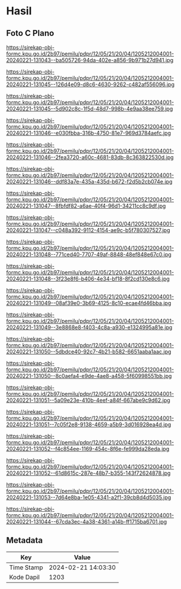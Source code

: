# Hasil

## Foto C Plano

https://sirekap-obj-formc.kpu.go.id/2b97/pemilu/pdpr/12/05/21/20/04/1205212004001-20240221-131043--ba505726-94da-402e-a856-9b971b27d941.jpg

https://sirekap-obj-formc.kpu.go.id/2b97/pemilu/pdpr/12/05/21/20/04/1205212004001-20240221-131045--126d4e09-d8c6-4630-9262-c482af556096.jpg

https://sirekap-obj-formc.kpu.go.id/2b97/pemilu/pdpr/12/05/21/20/04/1205212004001-20240221-131045--5d902c8c-1f5d-48d7-998b-4e9aa38ee759.jpg

https://sirekap-obj-formc.kpu.go.id/2b97/pemilu/pdpr/12/05/21/20/04/1205212004001-20240221-131046--e030fbba-316b-4750-81e7-969d3784aefc.jpg

https://sirekap-obj-formc.kpu.go.id/2b97/pemilu/pdpr/12/05/21/20/04/1205212004001-20240221-131046--2fea3720-a60c-4681-83db-8c363822530d.jpg

https://sirekap-obj-formc.kpu.go.id/2b97/pemilu/pdpr/12/05/21/20/04/1205212004001-20240221-131046--ddf83a7e-435a-435d-b672-f2d5b2cb074e.jpg

https://sirekap-obj-formc.kpu.go.id/2b97/pemilu/pdpr/12/05/21/20/04/1205212004001-20240221-131047--8fbfdf82-a6ae-40f4-96d1-34211cc8c9df.jpg

https://sirekap-obj-formc.kpu.go.id/2b97/pemilu/pdpr/12/05/21/20/04/1205212004001-20240221-131047--c048a392-9112-4154-ae9c-b5f780307527.jpg

https://sirekap-obj-formc.kpu.go.id/2b97/pemilu/pdpr/12/05/21/20/04/1205212004001-20240221-131048--771ced40-7707-49af-8848-48ef848e67c0.jpg

https://sirekap-obj-formc.kpu.go.id/2b97/pemilu/pdpr/12/05/21/20/04/1205212004001-20240221-131048--3f23e8f6-b406-4e34-bf18-8f2cd130e8c6.jpg

https://sirekap-obj-formc.kpu.go.id/2b97/pemilu/pdpr/12/05/21/20/04/1205212004001-20240221-131049--08af39e0-3b69-4125-8c10-ecae4fd46bba.jpg

https://sirekap-obj-formc.kpu.go.id/2b97/pemilu/pdpr/12/05/21/20/04/1205212004001-20240221-131049--3e8868e8-f403-4c8a-a930-e1324995a81e.jpg

https://sirekap-obj-formc.kpu.go.id/2b97/pemilu/pdpr/12/05/21/20/04/1205212004001-20240221-131050--5dbdce40-92c7-4b21-b582-6651aaba1aac.jpg

https://sirekap-obj-formc.kpu.go.id/2b97/pemilu/pdpr/12/05/21/20/04/1205212004001-20240221-131050--8c0aefa4-e9de-4ae8-a458-5f60998551bb.jpg

https://sirekap-obj-formc.kpu.go.id/2b97/pemilu/pdpr/12/05/21/20/04/1205212004001-20240221-131051--5a09e23e-410b-4eef-a84f-667abe9c9d62.jpg

https://sirekap-obj-formc.kpu.go.id/2b97/pemilu/pdpr/12/05/21/20/04/1205212004001-20240221-131051--7c05f2e8-9138-4659-a5b9-3d016928ea4d.jpg

https://sirekap-obj-formc.kpu.go.id/2b97/pemilu/pdpr/12/05/21/20/04/1205212004001-20240221-131052--f4c854ee-1169-454c-8f6e-fe999da28eda.jpg

https://sirekap-obj-formc.kpu.go.id/2b97/pemilu/pdpr/12/05/21/20/04/1205212004001-20240221-131052--61d8615c-287e-48b7-b355-143f72624878.jpg

https://sirekap-obj-formc.kpu.go.id/2b97/pemilu/pdpr/12/05/21/20/04/1205212004001-20240221-131053--7d64e8ba-1e05-4341-a2f1-39cb8d4d5035.jpg

https://sirekap-obj-formc.kpu.go.id/2b97/pemilu/pdpr/12/05/21/20/04/1205212004001-20240221-131044--67cda3ec-4a38-4361-a14b-ff1715ba6701.jpg


## Metadata

| Key        | Value               |
| ---------- | ------------------- |
| Time Stamp | 2024-02-21 14:03:30 |
| Kode Dapil | 1203                |



